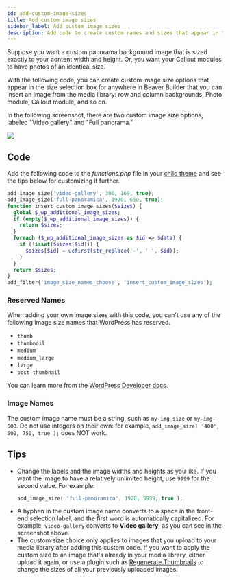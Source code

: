 ```yaml
---
id: add-custom-image-sizes
title: Add custom image sizes
sidebar_label: Add custom image sizes
description: Add code to create custom names and sizes that appear in the Beaver Builder selection boxes for images.
---
```


Suppose you want a custom panorama background image that is sized exactly to your content width and height. Or, you want your Callout modules to have photos of an identical size.

With the following code, you can create custom image size options that appear in the size selection box for anywhere in Beaver Builder that you can insert an image from the media library: row and column backgrounds, Photo module, Callout module, and so on. 

In the following screenshot, there are two custom image size options, labeled "Video gallery" and "Full panorama."

![](/img/management-migration--add-custom-image-sizes--1.jpg)

## Code

Add the following code to the *functions.php* file in your [child theme](/bb-theme/getting-started/do-i-need-to-install-the-beaver-builder-child-theme) and see the tips below for customizing it further.

  ```php
  add_image_size('video-gallery', 300, 169, true);
  add_image_size('full-panoramica', 1920, 650, true);
  function insert_custom_image_sizes($sizes) {
    global $_wp_additional_image_sizes;
    if (empty($_wp_additional_image_sizes)) {
      return $sizes;
    }
    foreach ($_wp_additional_image_sizes as $id => $data) {
      if (!isset($sizes[$id])) {
        $sizes[$id] = ucfirst(str_replace('-', ' ', $id));
      }
    }
    return $sizes;
  }
  add_filter('image_size_names_choose', 'insert_custom_image_sizes');
  ```
  
### Reserved Names

When adding your own image sizes with this code, you can't use any of the following image size names that WordPress has reserved. 

* `thumb`
* `thumbnail`
* `medium`
* `medium_large`
* `large`
* `post-thumbnail`

You can learn more from the [WordPress Developer docs](https://developer.wordpress.org/reference/functions/add_image_size/#reserved-image-size-names).

### Image Names

The custom image name must be a string, such as `my-img-size` or `my-img-600`. Do not use integers on their own: for example, `add_image_size( '400', 500, 750, true );` does NOT work.

## Tips

* Change the labels and the image widths and heights as you like. If you want the image to have a relatively unlimited height, use `9999` for the second value. For example:  
  ```php
  add_image_size( 'full-panoramica', 1920, 9999, true );
  ```
* A hyphen in the custom image name converts to a space in the front-end selection label, and the first word is automatically capitalized. For example, `video-gallery` converts to **Video gallery**, as you can see in the screenshot above.
* The custom size choice only applies to images that you upload to your media library after adding this custom code. If you want to apply the custom size to an image that's already in your media library, either upload it again, or use a plugin such as [Regenerate Thumbnails](https://wordpress.org/plugins/regenerate-thumbnails/) to change the sizes of all your previously uploaded images.